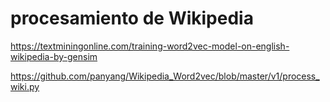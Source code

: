 # procesamiento de Wikipedia
https://textminingonline.com/training-word2vec-model-on-english-wikipedia-by-gensim

https://github.com/panyang/Wikipedia_Word2vec/blob/master/v1/process_wiki.py
